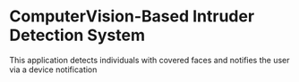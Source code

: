 # ComputerVision-Based Intruder Detection System
 This application detects individuals with covered faces and notifies the user via a device notification
